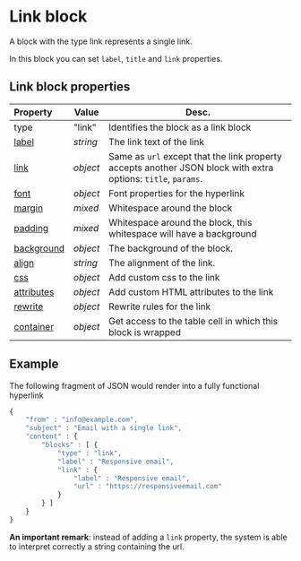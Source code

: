 # Link block

A block with the type link represents a single link. 

In this block you can set `label`, `title` and `link` properties. 

## Link block properties

| Property | Value | Desc.                                                                                                                                                             |
|:---------|-------|-------------------------------------------------------------------------------------------------------------------------------------------------------------------|
| type | "link" | Identifies the block as a link block                                                                                                                                 |
| [label](../json/property-link-label) | _string_ | The link text of the link                                                                              |
| [link](../json/property-link) | _object_ | Same as `url` except that the link property accepts another JSON block with extra options: `title`, `params`. |
| [font](../json/property-font) | _object_ | Font properties for the hyperlink                                                                             |
| [margin](../json/property-margin) | _mixed_ | Whitespace around the block                                                                                |
| [padding](../json/property-padding) | _mixed_ | Whitespace around the block, this whitespace will have a background                                      |
| [background](../json/property-background) | _object_ | The background of the block.                                                                      |
| [align](../json/property-align) | _string_ | The alignment of the link.                                                                                  |
| [css](../json/property-css) | _object_ | Add custom css to the link                                                                                      |
| [attributes](../json/property-attributes) | _object_ | Add custom HTML attributes to the link                                                            |
| [rewrite](../json/property-rewrite) | _object_ | Rewrite rules for the link                                                                              |
| [container](../json/property-container) | _object_ | Get access to the table cell in which this block is wrapped                                         |

## Example

The following fragment of JSON would render into a fully functional hyperlink

```javascript
{
    "from" : "info@example.com",
    "subject" : "Email with a single link",
    "content" : {
        "blocks" : [ {
            "type" : "link",
            "label" : "Responsive email",
            "link" : {
                "label" : "Responsive email",
                "url" : "https://responsiveemail.com"
            }
        } ]
    }
}
```

**An important remark**: instead of adding a `link` property, the system is
able to interpret correctly a string containing the url.
